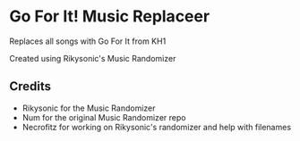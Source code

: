 # Go For It! Music Replaceer
Replaces all songs with Go For It from KH1

Created using Rikysonic's Music Randomizer

## Credits
* Rikysonic for the Music Randomizer
* Num for the original Music Randomizer repo
* Necrofitz for working on Rikysonic's randomizer and help with filenames
